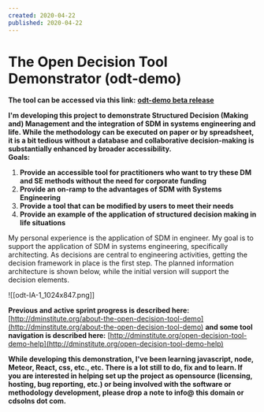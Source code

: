 ```yaml
---
created: 2020-04-22
published: 2020-04-22
---
```


# The Open Decision Tool Demonstrator (odt-demo)

**The tool can be accessed via this link:** [**odt-demo beta release**](https://odt-demo.herokuapp.com)

**I'm developing this project to demonstrate Structured Decision (Making and) Management and the integration of SDM in systems engineering and life. While the methodology can be executed on paper or by spreadsheet, it is a bit tedious without a database and collaborative decision-making is substantially enhanced by broader accessibility.  
Goals:**

1.  **Provide an accessible tool for practitioners who want to try these DM and SE methods without the need for corporate funding**
2.  **Provide an on-ramp to the advantages of SDM with Systems Engineering**
3.  **Provide a tool that can be modified by users to meet their needs**
4.  **Provide an example of the application of structured decision making in life situations**

My personal experience is the application of SDM in engineer. My goal is to support the application of SDM in systems engineering, specifically architecting. As decisions are central to engineering activities, getting the decision framework in place is the first step. The planned information architecture is shown below, while the initial version will support the decision elements.

![[odt-IA-1_1024x847.png]]


**Previous and active sprint progress is described here:** [http://dminstitute.org/about-the-open-decision-tool-demo](http://dminstitute.org/about-the-open-decision-tool-demo) **and some tool navigation is described here:** [http://dminstitute.org/open-decision-tool-demo-help](http://dminstitute.org/open-decision-tool-demo-help)

**While developing this demonstration, I've been learning javascript, node, Meteor, React, css, etc., etc. There is a lot still to do, fix and to learn. If you are interested in helping set up the project as opensource (licensing, hosting, bug reporting, etc.) or being involved with the software or methodology development, please drop a note to info@ this domain or cdsolns dot com.**